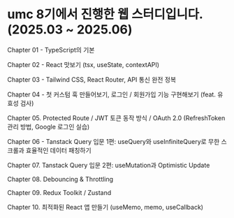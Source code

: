 # umc 8기에서 진행한 웹 스터디입니다. (2025.03 ~ 2025.06)

Chapter 01 - TypeScript의 기본

Chapter 02 - React 맛보기 (tsx, useState, contextAPI)

Chapter 03 - Tailwind CSS, React Router, API 통신 완전 정복

Chapter 04 - 첫 커스텀 훅 만들어보기, 로그인 / 회원가입 기능 구현해보기 (feat. 유효성 검사)

Chapter 05. Protected Route / JWT 토큰 동작 방식 / OAuth 2.0 (RefreshToken 관리 방법, Google 로그인 실습)

Chapter 06 - Tanstack Query 입문 1편: useQuery와 useInfiniteQuery로 무한 스크롤과 효율적인 데이터 패칭하기

Chapter 07. Tanstack Query 입문 2편: useMutation과 Optimistic Update

Chapter 08. Debouncing & Throttling

Chapter 09. Redux Toolkit / Zustand

Chapter 10. 최적화된 React 앱 만들기 (useMemo, memo, useCallback)
